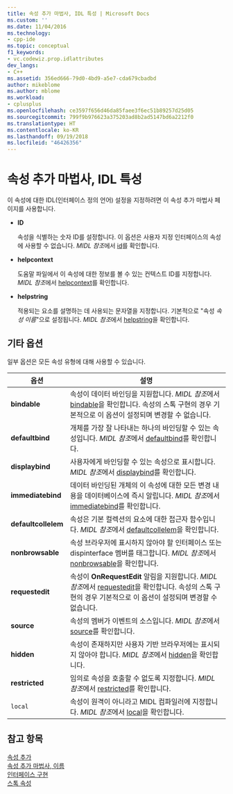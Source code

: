 ```yaml
---
title: 속성 추가 마법사, IDL 특성 | Microsoft Docs
ms.custom: ''
ms.date: 11/04/2016
ms.technology:
- cpp-ide
ms.topic: conceptual
f1_keywords:
- vc.codewiz.prop.idlattributes
dev_langs:
- C++
ms.assetid: 356ed666-79d0-4bd9-a5e7-cda679cbadbd
author: mikeblome
ms.author: mblome
ms.workload:
- cplusplus
ms.openlocfilehash: ce3597f656d46da85faee3f6ec51b89257d25d05
ms.sourcegitcommit: 799f9b976623a375203ad8b2ad5147bd6a2212f0
ms.translationtype: HT
ms.contentlocale: ko-KR
ms.lasthandoff: 09/19/2018
ms.locfileid: "46426356"
---
```

# <a name="idl-attributes-add-property-wizard"></a>속성 추가 마법사, IDL 특성

이 속성에 대한 IDL(인터페이스 정의 언어) 설정을 지정하려면 이 속성 추가 마법사 페이지를 사용합니다.

- **ID**

   속성을 식별하는 숫자 ID를 설정합니다. 이 옵션은 사용자 지정 인터페이스의 속성에 사용할 수 없습니다. *MIDL 참조*에서 [id](/windows/desktop/Midl/id)를 확인합니다.

- **helpcontext**

   도움말 파일에서 이 속성에 대한 정보를 볼 수 있는 컨텍스트 ID를 지정합니다. *MIDL 참조*에서 [helpcontext](/windows/desktop/Midl/helpcontext)를 확인합니다.

- **helpstring**

   적용되는 요소를 설명하는 데 사용되는 문자열을 지정합니다. 기본적으로 "속성 *속성 이름*"으로 설정됩니다. *MIDL 참조*에서 [helpstring](/windows/desktop/Midl/helpstring)을 확인합니다.

## <a name="other-options"></a>기타 옵션

일부 옵션은 모든 속성 유형에 대해 사용할 수 있습니다.

|옵션|설명|
|------------|-----------------|
|**bindable**|속성이 데이터 바인딩을 지원합니다. *MIDL 참조*에서 [bindable](/windows/desktop/Midl/bindable)을 확인합니다. 속성의 스톡 구현의 경우 기본적으로 이 옵션이 설정되며 변경할 수 없습니다.|
|**defaultbind**|개체를 가장 잘 나타내는 하나의 바인딩할 수 있는 속성입니다. *MIDL 참조*에서 [defaultbind](/windows/desktop/Midl/defaultbind)를 확인합니다.|
|**displaybind**|사용자에게 바인딩할 수 있는 속성으로 표시합니다. *MIDL 참조*에서 [displaybind](/windows/desktop/Midl/displaybind)를 확인합니다.|
|**immediatebind**|데이터 바인딩된 개체의 이 속성에 대한 모든 변경 내용을 데이터베이스에 즉시 알립니다. *MIDL 참조*에서 [immediatebind](/windows/desktop/Midl/immediatebind)를 확인합니다.|
|**defaultcollelem**|속성은 기본 컬렉션의 요소에 대한 접근자 함수입니다. *MIDL 참조*에서 [defaultcollelem](/windows/desktop/Midl/defaultcollelem)을 확인합니다.|
|**nonbrowsable**|속성 브라우저에 표시하지 않아야 할 인터페이스 또는 dispinterface 멤버를 태그합니다. *MIDL 참조*에서 [nonbrowsable](/windows/desktop/Midl/nonbrowsable)을 확인합니다.|
|**requestedit**|속성이 **OnRequestEdit** 알림을 지원합니다. *MIDL 참조*에서 [requestedit](/windows/desktop/Midl/requestedit)을 확인합니다. 속성의 스톡 구현의 경우 기본적으로 이 옵션이 설정되며 변경할 수 없습니다.|
|**source**|속성의 멤버가 이벤트의 소스입니다. *MIDL 참조*에서 [source](/windows/desktop/Midl/source)를 확인합니다.|
|**hidden**|속성이 존재하지만 사용자 기반 브라우저에는 표시되지 않아야 합니다. *MIDL 참조*에서 [hidden](/windows/desktop/Midl/hidden)을 확인합니다.|
|**restricted**|임의로 속성을 호출할 수 없도록 지정합니다. *MIDL 참조*에서 [restricted](/windows/desktop/Midl/restricted)를 확인합니다.|
|`local`|속성이 원격이 아니라고 MIDL 컴파일러에 지정합니다. *MIDL 참조*에서 [local](/windows/desktop/Midl/local)을 확인합니다.|

## <a name="see-also"></a>참고 항목

[속성 추가](../ide/adding-a-property-visual-cpp.md)<br>
[속성 추가 마법사, 이름](../ide/names-add-property-wizard.md)<br>
[인터페이스 구현](../ide/implementing-an-interface-visual-cpp.md)<br>
[스톡 속성](../ide/stock-properties.md)